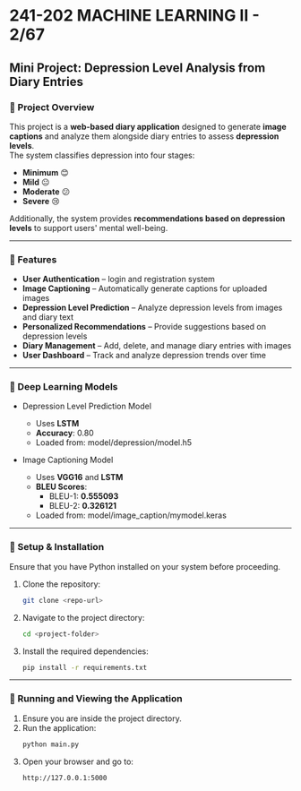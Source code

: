 # 241-202 MACHINE LEARNING II - 2/67

## Mini Project: Depression Level Analysis from Diary Entries

### 📖 Project Overview
This project is a **web-based diary application** designed to generate **image captions** and analyze them alongside diary entries to assess **depression levels**.  
The system classifies depression into four stages:

- **Minimum** 😊  
- **Mild** 😐  
- **Moderate** 😕  
- **Severe** 😢  

Additionally, the system provides **recommendations based on depression levels** to support users' mental well-being.

---

### 🔧 Features  
- **User Authentication** – login and registration system  
- **Image Captioning** – Automatically generate captions for uploaded images  
- **Depression Level Prediction** – Analyze depression levels from images and diary text  
- **Personalized Recommendations** – Provide suggestions based on depression levels  
- **Diary Management** – Add, delete, and manage diary entries with images  
- **User Dashboard** – Track and analyze depression trends over time


---

### 🧠 Deep Learning Models

- Depression Level Prediction Model
   - Uses **LSTM** 
   - **Accuracy**: 0.80  
   - Loaded from: model/depression/model.h5  

- Image Captioning Model
   - Uses **VGG16** and **LSTM**  
   - **BLEU Scores**:  
      - BLEU-1: **0.555093**  
      - BLEU-2: **0.326121**  
   - Loaded from: model/image_caption/mymodel.keras

---

### 📌 Setup & Installation
Ensure that you have Python installed on your system before proceeding.

1. Clone the repository:
   ```bash
   git clone <repo-url>
   ```
2. Navigate to the project directory:
   ```bash
   cd <project-folder>
   ```
3. Install the required dependencies:
   ```bash
   pip install -r requirements.txt
   ```

---

### 🚀 Running and Viewing the Application

1. Ensure you are inside the project directory.
2. Run the application:
   ```bash
   python main.py
   ```
3. Open your browser and go to:
   ```
   http://127.0.0.1:5000
   ```
